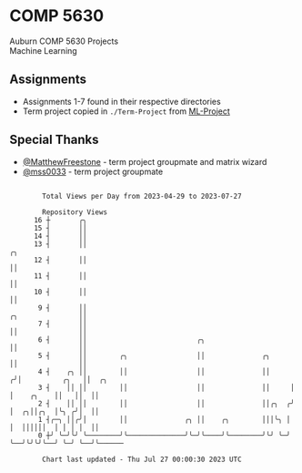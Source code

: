 # COMP 5630
Auburn COMP 5630 Projects  
Machine Learning

## Assignments
- Assignments 1-7 found in their respective directories
- Term project copied in `./Term-Project` from [ML-Project](https://github.com/wumphlett/ML-Project)

## Special Thanks
- [@MatthewFreestone](https://github.com/MatthewFreestone) - term project groupmate and matrix wizard
- [@mss0033](https://github.com/mss0033) - term project groupmate

```

        Total Views per Day from 2023-04-29 to 2023-07-27

        Repository Views
      16 ┼       ╭╮
      15 ┤       ││
      14 ┤       ││
      13 ┤       ││                                                                    ╭╮
      12 ┤       ││                                                                    ││
      11 ┤       ││                                                                    ││
      10 ┤       ││                                                                    ││
       9 ┤       ││                                                   ╭╮               ││
       7 ┤       ││                                                   ││               ││
       6 ┤       ││                           ╭╮                      ││               ││
       5 ┤       ││        ╭╮                 ││              ╭╮      ││               ││
       4 ┤    ╭╮ ││        ││                 ││              ││     ╭╯│          ╭╮   ││  ╭╮
       3 ┤    ││ ││        ││                 ││              ││     │ │    ╭╮    ││   ││  ││
       2 ┤    ││ ││        ││                 ││              ││╭╮  ╭╯ │  ╭╮││╭╮  │╰╮ ╭╯│  ││
       1 ┤╭─╮ ││╭╯│        ││              ╭╮ ││    ╭╮        │││╰╮ │  │  ││││││  │ │ │ │  ││
       0 ┼╯ ╰─╯╰╯ ╰────────╯╰──────────────╯╰─╯╰────╯╰────────╯╰╯ ╰─╯  ╰──╯╰╯╰╯╰──╯ ╰─╯ ╰──╯╰──────

        Chart last updated - Thu Jul 27 00:00:30 2023 UTC
        
```
